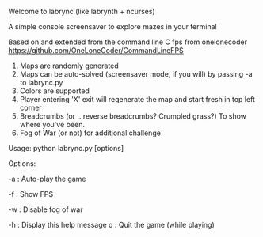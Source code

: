 Welcome to labrync (like labrynth + ncurses)

A simple console screensaver to explore mazes in your terminal

Based on and extended from the command line C fps from 
onelonecoder
https://github.com/OneLoneCoder/CommandLineFPS


1. Maps are randomly generated
2. Maps can be auto-solved (screensaver mode, if you will) by passing -a to labrync.py
3. Colors are supported 
4. Player entering 'X' exit will regenerate the map and start fresh in top left corner
5. Breadcrumbs (or .. reverse breadcrumbs?  Crumpled grass?) To show where you've been.
6. Fog of War (or not) for additional challenge  

Usage: python labrync.py [options]

Options:


  -a : Auto-play the game

  -f : Show FPS

  -w : Disable fog of war

  -h : Display this help message   q : Quit the game (while playing)

